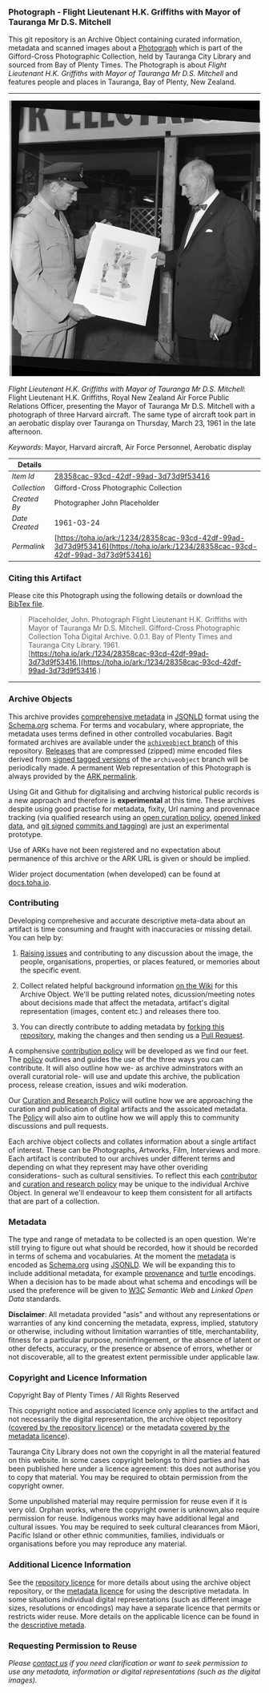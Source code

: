### Photograph - Flight Lieutenant H.K. Griffiths with Mayor of Tauranga Mr D.S. Mitchell

This git repository is an Archive Object containing curated information, metadata and scanned images about a [Photograph](https://toha.io/ark:/1234/28358cac-93cd-42df-99ad-3d73d9f53416) which is part of the Gifford-Cross Photographic Collection, held by Tauranga City Library and sourced from Bay of Plenty Times. The Photograph is about *Flight Lieutenant H.K. Griffiths with Mayor of Tauranga Mr D.S. Mitchell* and features people and places in Tauranga, Bay of Plenty, New Zealand.

---

![Flight Lieutenant H.K. Griffiths with Mayor of Tauranga Mr D.S. Mitchell](data/image/28358cac-93cd-42df-99ad-3d73d9f53416.web.large.jpg)

*Flight Lieutenant H.K. Griffiths with Mayor of Tauranga Mr D.S. Mitchell*: Flight Lieutenant H.K. Griffiths, Royal New Zealand Air Force Public Relations Officer, presenting the Mayor of Tauranga Mr D.S. Mitchell with a photograph of three Harvard aircraft.  The same type of aircraft took part in an aerobatic display over Tauranga on Thursday, March 23, 1961 in the late afternoon.

*Keywords*: Mayor, Harvard aircraft, Air Force Personnel, Aerobatic display

| Details       |         |
| ------------- | -------- |
| *Item Id*     | [28358cac-93cd-42df-99ad-3d73d9f53416](https://toha.io/ark:/1234/28358cac-93cd-42df-99ad-3d73d9f53416) |
| *Collection*  | Gifford-Cross Photographic Collection |
| *Created By*  | Photographer John Placeholder |
| *Date Created* | 1961-03-24 |
| *Permalink*   | [https://toha.io/ark:/1234/28358cac-93cd-42df-99ad-3d73d9f53416](https://toha.io/ark:/1234/28358cac-93cd-42df-99ad-3d73d9f53416) |

### Citing this Artifact

Please cite this Photograph using the following details or download the [BibTex file](metadata/reference.bib).

> Placeholder, John. Photograph Flight Lieutenant H.K. Griffiths with Mayor of Tauranga Mr D.S. Mitchell. Gifford-Cross Photographic Collection Toha Digital Archive. 0.0.1. Bay of Plenty Times and Tauranga City Library. 1961.<br />
  [https://toha.io/ark:/1234/28358cac-93cd-42df-99ad-3d73d9f53416.](https://toha.io/ark:/1234/28358cac-93cd-42df-99ad-3d73d9f53416.)

---

### Archive Objects

This archive provides [comprehensive metadata](metadata/description.json) in [JSONLD](https://www.w3.org/TR/json-ld/) format using the [Schema.org](https://schema.org) schema. For terms and vocabulary, where appropriate, the metadata uses terms defined in other controlled vocabularies. Bagit formated archives are available under the [```achiveobject``` branch](https://github.com/tgalib/ao-28358cac-93cd-42df-99ad-3d73d9f53416/tree/archiveobject) of this repository. [Releases](https://github.com/tgalib/ao-28358cac-93cd-42df-99ad-3d73d9f53416/releases) that are compressed (zipped) mime encoded files derived from [signed tagged versions](https://git-scm.com/book/en/v2/Git-Basics-Tagging) of the ```archiveobject``` branch will be periodically made. A permanent Web representation of this Photograph is always provided by the [ARK permalink](https://toha.io/ark:/1234/28358cac-93cd-42df-99ad-3d73d9f53416).

Using Git and Github for digitalising and archving historical public records is a new approach and therefore is **experimental** at this time. These archives despite using good practise for metadata, fixity, Url naming and provennace tracking (via qualified research using an [open curation policy](POLICY.md), [opened linked data](https://www.w3.org/standards/semanticweb/data), and [git signed](https://git-scm.com/book/en/v2/Git-Tools-Signing-Your-Work) [commits and tagging](https://github.com/blog/2144-gpg-signature-verification)) are just an experimental prototype.

Use of ARKs have not been registered and no expectation about permanence of this archive or the ARK URL is given or should be implied.

Wider project documentation (when developed) can be found at [docs.toha.io](https://docs.toha.io).

### Contributing

Developing comprehesive and accurate descriptive meta-data about an artifact is time consuming and fraught with inaccuracies or missing detail. You can help by:

1. [Raising issues](https://github.com/tgalib/ao-28358cac-93cd-42df-99ad-3d73d9f53416/issues) and contributing to any discussion about the image, the people, organisations, properties, or places featured, or memories about the specific event.

2. Collect related helpful background information [on the Wiki](https://github.com/tgalib/ao-28358cac-93cd-42df-99ad-3d73d9f53416/wiki) for this Archive Object. We'll be putting related notes, dicussion/meeting notes about decisions made that affect the metadata, artifact's digital representation (images, content etc.) and releases there too.

3. You can directly contribute to adding metadata by [forking this repository](https://help.github.com/articles/fork-a-repo/), making the changes and then sending us a [Pull Request](https://help.github.com/articles/creating-a-pull-request/).

A comphensive [contribution policy](CONTRIBUTOR.md) will be developed as we find our feet. The [policy](CONTRIBUTOR.md) outlines and guides the use of the three ways you can contribute. It will also outline how we- as archive adminstrators with an overall curatorial role- will use and update this archive, the publication process, release creation, issues and wiki moderation.

Our [Curation and Research Policy](POLICY.md) will outline how we are approaching the curation and publication of digital artifacts and the assoicated metadata. The [Policy](POLICY.md) will also aim to outline how we will apply this to community discussions and pull requests.

Each archive object collects and collates information about a single artifact of interest. These can be Photographs, Artworks, Film, Interviews and more. Each artifact is contributed to our archives under different terms and depending on what they represent may have other overiding considerations- such as cultural sensitivies. To reflect this each [contributor](CONTRIBUTOR.md) and [curation and research policy](POLICY.md) may be unique to the individual Archive Object. In general we'll endeavour to keep them consistent for all artifacts that are part of a collection.

### Metadata

The type and range of metadata to be collected is an open question. We're still trying to figure out what should be recorded, how it should be recorded in terms of schema and vocabularies. At the moment the [metadata](metadata/description.json) is encoded as [Schema.org](https://schema.org) using [JSONLD](https://www.w3.org/TR/json-ld/). We will be expanding this to include additional metadata, for example [provenance](https://www.w3.org/TR/prov-overview/) and [turtle](https://www.w3.org/TR/turtle/) encodings. When a decision has to be made about what schema and encodings will be used the preference will be given to [W3C](https://www.w3.org) *Semantic Web* and *Linked Open Data* standards.

**Disclaimer**: All metadata provided "as­is" and without any representations or warranties of any kind concerning the metadata, express, implied, statutory or otherwise, including without limitation warranties of title, merchantability, fitness for a particular purpose, non­infringement, or the absence of latent or other defects, accuracy, or the presence or absence of errors, whether or not discoverable, all to the greatest extent permissible under applicable law.

### Copyright and Licence Information

Copyright Bay of Plenty Times / All Rights Reserved

This copyright notice and associated licence only applies to the artifact and not necessarily the digital representation, the archive object repository ([covered by the repository licence](LICENSE.md)) or the metadata [covered by the metadata licence](metadata/LICENSE.md)).

Tauranga City Library does not own the copyright in all the material featured on this website. In some cases copyright belongs to third parties and has been published here under a licence agreement: this does not authorise you to copy that material. You may be required to obtain permission from the copyright owner.

Some unpublished material may require permission for reuse even if it is very old. Orphan works, where the copyright owner is unknown,also require permission for reuse. Indigenous works may have additional legal and cultural issues. You may be required to seek cultural clearances from Māori, Pacific Island or other ethnic communities, families, individuals or organisations before you may reproduce any material.

### Additional Licence Information

See the [repository licence](LICENSE.md) for more details about using the archive object repository, or the [metadata licence](metadata/LICENSE.md) for using the descriptive metadata. In some situations individual digital representations (such as different image sizes, resolutions or encodings) may have a separate licence that permits or restricts wider reuse. More details on the applicable licence can be found in the [descriptive metada](metadata/description.json).

### Requesting Permission to Reuse

*Please [contact us](mailto:licensing+readme@toha.io?subject=Query%20about%20licensing%20Photograph%20-%20Flight%20Lieutenant%20H.K.%20Griffiths%20with%20Mayor%20of%20Tauranga%20Mr%20D.S.%20Mitchell%2028358cac-93cd-42df-99ad-3d73d9f53416) if you need clarification or want to seek permission to use any metadata, information or digital representations (such as the digital images).*

